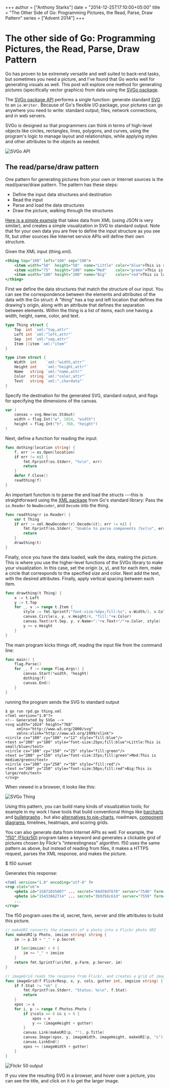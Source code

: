 +++
author = ["Anthony Starks"]
date = "2014-12-25T17:10:00+05:00"
title = "The Other Side of Go: Programming Pictures, the Read, Parse, Draw Pattern"
series = ["Advent 2014"]
+++

# The other side of Go: Programming Pictures, the Read, Parse, Draw Pattern

Go has proven to be extremely versatile and well suited to back-end
tasks, but sometimes you need a picture, and I've found that Go works
well for generating visuals as well. This post will explore one method
for generating pictures (specifically vector graphics) from data using
the [SVGo package](https://github.com/ajstarks/svgo).

The [SVGo package API](http://godoc.org/github.com/ajstarks/svgo)
performs a single function: generate standard
[SVG](http://www.w3.org/TR/SVG11/) to an `io.Writer.` Because of Go's
flexible I/O package, your pictures can go anywhere you need to write:
standard output, files, network connections, and in web servers.

SVGo is designed so that programmers can think in terms of high-level
objects like circles, rectangles, lines, polygons, and curves, using the
program's logic to manage layout and relationships, while applying
styles and other attributes to the objects as needed.

![SVGo API](https://farm9.staticflickr.com/8613/16056841885_9f13689cf6_b.jpg "SVGo API")

## The read/parse/draw pattern

One pattern for generating pictures from your own or Internet sources is
the read/parse/draw pattern. The pattern has these steps:

* Define the input data structures and destination
* Read the input
* Parse and load the data structures
* Draw the picture, walking through the structures

[Here is a simple example](https://github.com/ajstarks/svgo/blob/master/rpd/rpd.go)
that takes data from XML (using JSON is very
similar), and creates a simple visualization in SVG to standard output.
Note that for your own data you are free to define the input structure
as you see fit, but other sources like Internet service APIs will define
their own structure.

Given the XML input (thing.xml).

```xml
<thing top="100" left="100" sep="100">
    <item width="50"  height="50"  name="Little" color="blue">This is small</item>
    <item width="75"  height="100" name="Med"    color="green">This is medium</item>
    <item width="100" height="200" name="Big"    color="red">This is large</item>
</thing>
```

First we define the data structures that match the structure of our
input.  You can see the correspondence between the elements and
attributes of the data with the Go struct: A "thing" has a top and left
location that defines the drawing's origin, along with an attribute that
defines the separation between elements. Within the thing is a list of
items, each one having a width, height, name, color, and text.

```go
type Thing struct {
	Top  int `xml:"top,attr"`
	Left int `xml:"left,attr"`
	Sep  int `xml:"sep,attr"`
	Item []item `xml:"item"`
}

type item struct {
	Width  int    `xml:"width,attr"`
	Height int    `xml:"height,attr"`
	Name   string `xml:"name,attr"`
	Color  string `xml:"color,attr"`
	Text   string `xml:",chardata"`
}
```

Specify the destination for the generated SVG, standard output, and
flags for specifying the dimensions of the canvas.

```go
var (
	canvas = svg.New(os.Stdout)
	width = flag.Int("w", 1024, "width") 
	height = flag.Int("h", 768, "height") 
)
```

Next, define a function for reading the input:

```go
func dothing(location string) {
	f, err := os.Open(location)
	if err != nil {
		fmt.Fprintf(os.Stderr, "%v\n", err)
		return
	}
	defer f.Close()
	readthing(f)
}
```

An important function is to parse the and load the structs ---this is
straightforward using the [XML package](http://golang.org/pkg/encoding/xml/) from Go's standard
library: Pass the `io.Reader` to `NewDecoder`, and `Decode` into the
thing.

```go
func readthing(r io.Reader) {
	var t Thing
	if err := xml.NewDecoder(r).Decode(&t); err != nil {
		fmt.Fprintf(os.Stderr, "Unable to parse components (%v)\n", err)
		return
	}
	drawthing(t)
}
```

Finally, once you have the data loaded, walk the data, making the
picture. This is where you use the higher-level functions of the SVGo
library to make your visualization. In this case, set the origin (x, y),
and for each item, make a circle that corresponds to the specified size
and color. Next add the text, with the desired attributes.  Finally,
apply vertical spacing between each item.

```go
func drawthing(t Thing) {
	x := t.Left
	y := t.Top
	for _, v := range t.Item {
		style := fmt.Sprintf("font-size:%dpx;fill:%s", v.Width/2, v.Color)
		canvas.Circle(x, y, v.Height/4, "fill:"+v.Color)
		canvas.Text(x+t.Sep, y, v.Name+":"+v.Text+"/"+v.Color, style)
		y += v.Height
	} 
}
```

The main program kicks things off, reading the input file from the command line:

```go
func main() {
	flag.Parse()
	for _, f := range flag.Args() {
		canvas.Start(*width, *height)
		dothing(f)
		canvas.End()
	}
}
```

running the program sends the SVG to standard output

```shell
$ go run rpd.go thing.xml
<?xml version="1.0"?>
<!-- Generated by SVGo -->
<svg width="1024" height="768"
	 xmlns="http://www.w3.org/2000/svg" 
	 xmlns:xlink="http://www.w3.org/1999/xlink">
<circle cx="100" cy="100" r="12" style="fill:blue"/>
<text x="200" y="100" style="font-size:25px;fill:blue">Little:This is small/blue</text>
<circle cx="100" cy="150" r="25" style="fill:green"/>
<text x="200" y="150" style="font-size:37px;fill:green">Med:This is medium/green</text>
<circle cx="100" cy="250" r="50" style="fill:red"/>
<text x="200" y="250" style="font-size:50px;fill:red">Big:This is large/red</text>
</svg>
```

When viewed in a browser, it looks like this:

![SVGo Thing](https://farm8.staticflickr.com/7548/16031051506_81f407ba05_b.jpg "Thing Output")

Using this pattern, you can build many kinds of visualization tools; for
example in my work I have tools that build conventional things like
[barcharts](https://github.com/ajstarks/svgo/tree/master/barchart) and
[bulletgraphs](https://github.com/ajstarks/svgo/tree/master/bulletgraph)
, but also [alternatives to
pie-charts](https://github.com/ajstarks/svgo/tree/master/pmap),
roadmaps, [component
diagrams](https://github.com/ajstarks/svgo/tree/master/compx),
timelines, heatmaps, and scoring grids.

You can also generate data from Internet APIs as well.  For example, the
["f50" (Flickr50)](https://github.com/ajstarks/svgo/tree/master/f50)
program takes a keyword and generates a clickable grid of pictures
chosen by Flickr's "interestingness" algorithm. f50 uses the same
pattern as above, but instead of reading from files, it makes a HTTPS
request, parses the XML response, and makes the picture.

$ f50 sunset

Generates this response:

```xml
<?xml version="1.0" encoding="utf-8" ?> 
<rsp stat="ok">
	<photo id="15871035007" ... secret="84d59df678" server="7546" farm="8" title="flickr-gopher" ... />
	<photo id="15433662714" ... secret="3b9358c61d" server="7559" farm="8" title="Laurence Maroney 2006..." ... />
	...
</rsp>
```

The f50 program uses the id, secret, farm, server and title attributes to build this picture.

```go
// makeURI converts the elements of a photo into a Flickr photo URI
func makeURI(p Photo, imsize string) string {
	im := p.Id + "_" + p.Secret

	if len(imsize) > 0 {
		im += "_" + imsize
	}
	return fmt.Sprintf(urifmt, p.Farm, p.Server, im)
}

// imageGrid reads the response from Flickr, and creates a grid of images
func imageGrid(f FlickrResp, x, y, cols, gutter int, imgsize string) {
	if f.Stat != "ok" {
		fmt.Fprintf(os.Stderr, "Status: %v\n", f.Stat)
		return
	}
	xpos := x
	for i, p := range f.Photos.Photo {
		if i%cols == 0 && i > 0 {
			xpos = x
			y += (imageHeight + gutter)
		}
		canvas.Link(makeURI(p, ""), p.Title)
		canvas.Image(xpos, y, imageWidth, imageHeight, makeURI(p, "s"))
		canvas.LinkEnd()
		xpos += (imageWidth + gutter)
	}
}
```

![Flickr 50 output](https://farm8.staticflickr.com/7546/15871035007_84d59df678_z.jpg "Flickr 50: gopher")

If you view the resulting SVG in a browser, and hover over a picture, you can see the title, and click on it to get the larger image.





